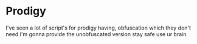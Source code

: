 # Prodigy
I've seen a lot of script's for prodigy having, obfuscation which they don't need i'm gonna provide the unobfuscated version stay safe use ur brain
